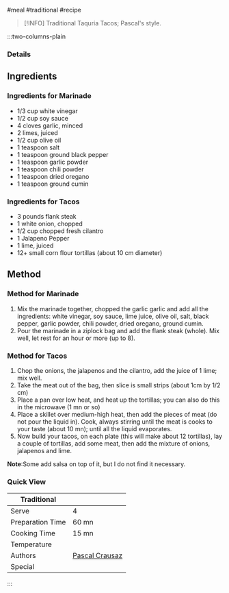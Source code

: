 #meal #traditional #recipe

> [!INFO]
> Traditional Taquria Tacos; Pascal's style.

:::two-columns-plain

### Details
## Ingredients

### Ingredients for Marinade

- 1/3 cup white vinegar
- 1/2 cup soy sauce
- 4 cloves garlic, minced
- 2 limes, juiced
- 1/2 cup olive oil
- 1 teaspoon salt
- 1 teaspoon ground black pepper
- 1 teaspoon garlic powder
- 1 teaspoon chili powder
- 1 teaspoon dried oregano
- 1 teaspoon ground cumin

### Ingredients for Tacos

- 3 pounds flank steak
- 1 white onion, chopped
- 1/2 cup chopped fresh cilantro
- 1 Jalapeno Pepper
- 1 lime, juiced
- 12+ small corn flour tortillas (about 10 cm diameter)


## Method

### Method for Marinade

1. Mix the marinade together, chopped the garlic garlic and add all the ingredients: white vinegar, soy sauce, lime juice, olive oil, salt, black pepper, garlic powder, chili powder, dried oregano, ground cumin.
2. Pour the marinade in a ziplock bag and add the flank steak (whole). Mix well, let rest for an hour or more (up to 8).

### Method for Tacos

1. Chop the onions, the jalapenos and the cilantro, add the juice of 1 lime; mix well.
2. Take the meat out of the bag, then slice is small strips (about 1cm by 1/2 cm)
3. Place a pan over low heat, and heat up the tortillas; you can also do this in the microwave (1 mn or so)
4. Place a skillet over medium-high heat, then add the pieces of meat (do not pour the liquid in). Cook, always stirring until the meat is cooks to your taste (about 10 mn); until all the liquid evaporates.
5. Now build your tacos, on each plate (this will make about 12 tortillas), lay a couple of tortillas, add some meat, then add the mixture of onions, jalapenos and lime.

**Note**:Some add salsa on top of it, but I do not find it necessary.


### Quick View
| Traditional      |                                                |
| ---------------- | ---------------------------------------------- |
| Serve            | 4                                              |
| Preparation Time | 60 mn                                          |
| Cooking Time     | 15 mn                                          |
| Temperature      |                                                |
| Authors          | [Pascal Crausaz](mailto:pascal@askpascal.com)  |
| Special          |                                                |

:::

